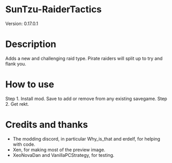 # SunTzu-RaiderTactics

Version: 0.17.0.1

# Description
Adds a new and challenging raid type. Pirate raiders will split up to try and flank you.

# How to use
Step 1. Install mod. Save to add or remove from any existing savegame.
Step 2. Get rekt.

# Credits and thanks
- The modding discord, in particular Why_is_that and erdelf, for helping with code.
- Xen, for making most of the preview image.
- XeoNovaDan and VanillaPCStrategy, for testing.
